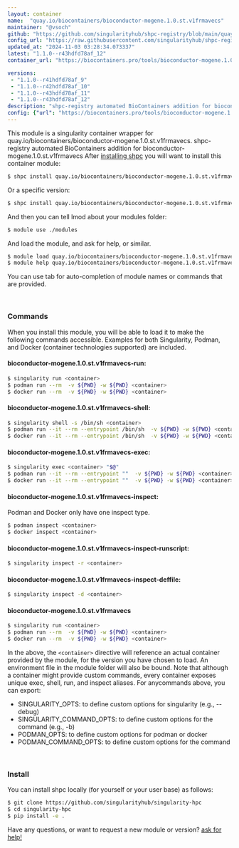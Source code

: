 ```yaml
---
layout: container
name:  "quay.io/biocontainers/bioconductor-mogene.1.0.st.v1frmavecs"
maintainer: "@vsoch"
github: "https://github.com/singularityhub/shpc-registry/blob/main/quay.io/biocontainers/bioconductor-mogene.1.0.st.v1frmavecs/container.yaml"
config_url: "https://raw.githubusercontent.com/singularityhub/shpc-registry/main/quay.io/biocontainers/bioconductor-mogene.1.0.st.v1frmavecs/container.yaml"
updated_at: "2024-11-03 03:28:34.073337"
latest: "1.1.0--r43hdfd78af_12"
container_url: "https://biocontainers.pro/tools/bioconductor-mogene.1.0.st.v1frmavecs"

versions:
 - "1.1.0--r41hdfd78af_9"
 - "1.1.0--r42hdfd78af_10"
 - "1.1.0--r43hdfd78af_11"
 - "1.1.0--r43hdfd78af_12"
description: "shpc-registry automated BioContainers addition for bioconductor-mogene.1.0.st.v1frmavecs"
config: {"url": "https://biocontainers.pro/tools/bioconductor-mogene.1.0.st.v1frmavecs", "maintainer": "@vsoch", "description": "shpc-registry automated BioContainers addition for bioconductor-mogene.1.0.st.v1frmavecs", "latest": {"1.1.0--r43hdfd78af_12": "sha256:3ff34f3a15ca3d0ff381f0ec88b15babeeff57393b78635094b63faef743cff2"}, "tags": {"1.1.0--r41hdfd78af_9": "sha256:85a0787f2e97a57150c6268547f4228e7f11fa3b79fa657b642e418ce7b4892e", "1.1.0--r42hdfd78af_10": "sha256:bde96ba56896f18c4b2e7545916f27c971f9c696655f865b22584fd10b7aa088", "1.1.0--r43hdfd78af_11": "sha256:d54c08be3ec1b1a0d485c477833fb1c6e7a7a6f546810d98b9c0839b8fbcc640", "1.1.0--r43hdfd78af_12": "sha256:3ff34f3a15ca3d0ff381f0ec88b15babeeff57393b78635094b63faef743cff2"}, "docker": "quay.io/biocontainers/bioconductor-mogene.1.0.st.v1frmavecs"}
---
```


This module is a singularity container wrapper for quay.io/biocontainers/bioconductor-mogene.1.0.st.v1frmavecs.
shpc-registry automated BioContainers addition for bioconductor-mogene.1.0.st.v1frmavecs
After [installing shpc](#install) you will want to install this container module:


```bash
$ shpc install quay.io/biocontainers/bioconductor-mogene.1.0.st.v1frmavecs
```

Or a specific version:

```bash
$ shpc install quay.io/biocontainers/bioconductor-mogene.1.0.st.v1frmavecs:1.1.0--r43hdfd78af_12
```

And then you can tell lmod about your modules folder:

```bash
$ module use ./modules
```

And load the module, and ask for help, or similar.

```bash
$ module load quay.io/biocontainers/bioconductor-mogene.1.0.st.v1frmavecs/1.1.0--r43hdfd78af_12
$ module help quay.io/biocontainers/bioconductor-mogene.1.0.st.v1frmavecs/1.1.0--r43hdfd78af_12
```

You can use tab for auto-completion of module names or commands that are provided.

<br>

### Commands

When you install this module, you will be able to load it to make the following commands accessible.
Examples for both Singularity, Podman, and Docker (container technologies supported) are included.

#### bioconductor-mogene.1.0.st.v1frmavecs-run:

```bash
$ singularity run <container>
$ podman run --rm  -v ${PWD} -w ${PWD} <container>
$ docker run --rm  -v ${PWD} -w ${PWD} <container>
```

#### bioconductor-mogene.1.0.st.v1frmavecs-shell:

```bash
$ singularity shell -s /bin/sh <container>
$ podman run --it --rm --entrypoint /bin/sh  -v ${PWD} -w ${PWD} <container>
$ docker run --it --rm --entrypoint /bin/sh  -v ${PWD} -w ${PWD} <container>
```

#### bioconductor-mogene.1.0.st.v1frmavecs-exec:

```bash
$ singularity exec <container> "$@"
$ podman run --it --rm --entrypoint ""  -v ${PWD} -w ${PWD} <container> "$@"
$ docker run --it --rm --entrypoint ""  -v ${PWD} -w ${PWD} <container> "$@"
```

#### bioconductor-mogene.1.0.st.v1frmavecs-inspect:

Podman and Docker only have one inspect type.

```bash
$ podman inspect <container>
$ docker inspect <container>
```

#### bioconductor-mogene.1.0.st.v1frmavecs-inspect-runscript:

```bash
$ singularity inspect -r <container>
```

#### bioconductor-mogene.1.0.st.v1frmavecs-inspect-deffile:

```bash
$ singularity inspect -d <container>
```



#### bioconductor-mogene.1.0.st.v1frmavecs

```bash
$ singularity run <container>
$ podman run --rm  -v ${PWD} -w ${PWD} <container>
$ docker run --rm  -v ${PWD} -w ${PWD} <container>
```


In the above, the `<container>` directive will reference an actual container provided
by the module, for the version you have chosen to load. An environment file in the
module folder will also be bound. Note that although a container
might provide custom commands, every container exposes unique exec, shell, run, and
inspect aliases. For anycommands above, you can export:

 - SINGULARITY_OPTS: to define custom options for singularity (e.g., --debug)
 - SINGULARITY_COMMAND_OPTS: to define custom options for the command (e.g., -b)
 - PODMAN_OPTS: to define custom options for podman or docker
 - PODMAN_COMMAND_OPTS: to define custom options for the command

<br>

### Install

You can install shpc locally (for yourself or your user base) as follows:

```bash
$ git clone https://github.com/singularityhub/singularity-hpc
$ cd singularity-hpc
$ pip install -e .
```

Have any questions, or want to request a new module or version? [ask for help!](https://github.com/singularityhub/singularity-hpc/issues)